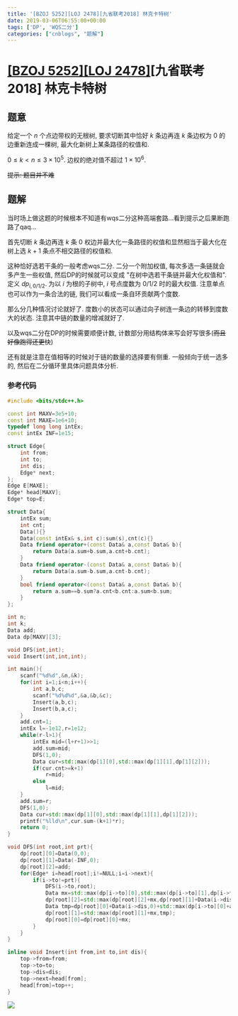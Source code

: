 ```yaml
---
title: '[BZOJ 5252][LOJ 2478][九省联考2018] 林克卡特树'
date: 2019-03-06T06:55:00+00:00
tags: ['DP', 'WQS二分']
categories: ["cnblogs", "题解"]
---
```

# [[BZOJ 5252]](https://www.lydsy.com/JudgeOnline/problem.php?id=5252)[[LOJ 2478]](https://loj.ac/problem/2478)[九省联考2018] 林克卡特树

## 题意

给定一个 $n$ 个点边带权的无根树, 要求切断其中恰好 $k$ 条边再连 $k$ 条边权为 $0$ 的边重新连成一棵树, 最大化新树上某条路径的权值和.

$0\le k<n\le 3\times 10^5$. 边权的绝对值不超过 $1\times 10^6$.

~~提示: 题目并不难~~

## 题解

当时场上做这题的时候根本不知道有wqs二分这种高端套路...看到提示之后果断跑路了qaq...

首先切断 $k$ 条边再连 $k$ 条 $0$ 权边并最大化一条路径的权值和显然相当于最大化在树上选 $k+1$ 条点不相交路径的权值和.

这种恰好选若干条的一般考虑wqs二分. 二分一个附加权值, 每次多选一条链就会多产生一些权值, 然后DP的时候就可以变成 "在树中选若干条链并最大化权值和". 定义 $dp_{i,0/1/2}$. 为以 $i$ 为根的子树中, $i$ 号点度数为 $0/1/2$ 时的最大权值. 注意单点也可以作为一条合法的链, 我们可以看成一条自环贡献两个度数.

那么分几种情况讨论就好了. 度数小的状态可以通过向子树连一条边的转移到度数大的状态. 注意其中链的数量的增减就好了.

以及wqs二分在DP的时候需要顺便计数, 计数部分用结构体来写会好写很多(~~而且好像跑得还更快~~)

还有就是注意在值相等的时候对于链的数量的选择要有侧重. 一般倾向于统一选多的, 然后在二分循环里具体问题具体分析.

### 参考代码

```cpp
#include <bits/stdc++.h>

const int MAXV=3e5+10;
const int MAXE=1e6+10;
typedef long long intEx;
const intEx INF=1e15;

struct Edge{
    int from;
    int to;
    int dis;
    Edge* next;
};
Edge E[MAXE];
Edge* head[MAXV];
Edge* top=E;

struct Data{
    intEx sum;
    int cnt;
    Data(){}
    Data(const intEx& s,int c):sum(s),cnt(c){}
    Data friend operator+(const Data& a,const Data& b){
        return Data(a.sum+b.sum,a.cnt+b.cnt);
    }
    Data friend operator-(const Data& a,const Data& b){
        return Data(a.sum-b.sum,a.cnt-b.cnt);
    }
    bool friend operator<(const Data& a,const Data& b){
        return a.sum==b.sum?a.cnt<b.cnt:a.sum<b.sum;
    }
};

int n;
int k;
Data add;
Data dp[MAXV][3];

void DFS(int,int);
void Insert(int,int,int);

int main(){
    scanf("%d%d",&n,&k);
    for(int i=1;i<n;i++){
        int a,b,c;
        scanf("%d%d%d",&a,&b,&c);
        Insert(a,b,c);
        Insert(b,a,c);
    }
    add.cnt=1;
    intEx l=-1e12,r=1e12;
    while(r-l>1){
        intEx mid=(l+r+1)>>1;
        add.sum=mid;
        DFS(1,0);
        Data cur=std::max(dp[1][0],std::max(dp[1][1],dp[1][2]));
        if(cur.cnt>=k+1)
            r=mid;
        else
            l=mid;
    }
    add.sum=r;
    DFS(1,0);
    Data cur=std::max(dp[1][0],std::max(dp[1][1],dp[1][2]));
    printf("%lld\n",cur.sum-(k+1)*r);
    return 0;
}

void DFS(int root,int prt){
    dp[root][0]=Data(0,0);
    dp[root][1]=Data(-INF,0);
    dp[root][2]=add;
    for(Edge* i=head[root];i!=NULL;i=i->next){
        if(i->to!=prt){
            DFS(i->to,root);
            Data mx=std::max(dp[i->to][0],std::max(dp[i->to][1],dp[i->to][2]));
            dp[root][2]=std::max(dp[root][2]+mx,dp[root][1]+Data(i->dis,0)+std::max(dp[i->to][0],dp[i->to][1]-add));
            Data tmp=dp[root][0]+Data(i->dis,0)+std::max(dp[i->to][0]+add,dp[i->to][1]);
            dp[root][1]=std::max(dp[root][1]+mx,tmp);
            dp[root][0]=dp[root][0]+mx;
        }
    }
}

inline void Insert(int from,int to,int dis){
    top->from=from;
    top->to=to;
    top->dis=dis;
    top->next=head[from];
    head[from]=top++;
}

```

![](https://example.com/image)
